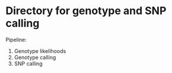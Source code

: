# Directory for genotype and SNP calling

Pipeline:
1. Genotype likelihoods
2. Genotype calling
3. SNP calling
